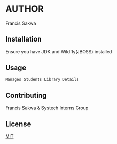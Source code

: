 # AUTHOR

Francis Sakwa

## Installation

Ensure you have JDK and Wildfly(JBOSS) installed

## Usage

```python
Manages Students Library Details
```

## Contributing
Francis Sakwa &
Systech Interns Group

## License
[MIT](Licence)